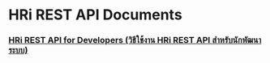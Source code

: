 # HRi REST API Documents
   ### [HRi REST API for Developers (วิธีใช้งาน HRi REST API สำหรับนักพัฒนาระบบ)](https://github.com/muit-idev/HRi/wiki/HRi-API-Documents)
